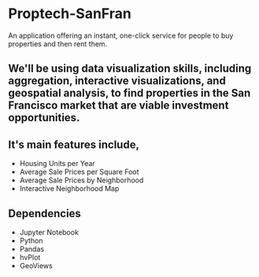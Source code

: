 # Proptech-SanFran
An application offering an instant, one-click service for people to buy properties and then rent them.

## We'll be using data visualization skills, including aggregation, interactive visualizations, and geospatial analysis, to find properties in the San Francisco market that are viable investment opportunities.

## It's main features include,
* Housing Units per Year
* Average Sale Prices per Square Foot
* Average Sale Prices by Neighborhood
* Interactive Neighborhood Map

## Dependencies

- Jupyter Notebook
- Python
- Pandas
- hvPlot
- GeoViews
